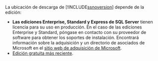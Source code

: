 La ubicación de descarga de [!INCLUDE[ssnoversion](ssnoversion-md.md)] depende de la edición:


* **Las ediciones Enterprise, Standard y Express de SQL Server** tienen licencia para su uso en producción. En el caso de las ediciones Enterprise y Standard, póngase en contacto con su proveedor de software para obtener los soportes de instalación. Encontrará información sobre la adquisición y un directorio de asociados de Microsoft en el [sitio web de adquisición de Microsoft](https://www.microsoft.com/sql-server/). 
* [Edición gratuita más reciente](https://www.microsoft.com/sql-server/sql-server-downloads).
